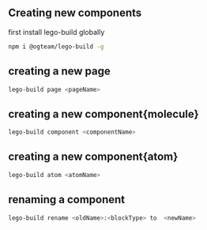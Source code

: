 ## Creating new components
first install lego-build globally
```bash
npm i @ogteam/lego-build -g
```
## creating a new page
```bash
lego-build page <pageName>
```
## creating a new component{molecule}
```bash
lego-build component <componentName>
``` 
## creating a new component{atom}
```bash
lego-build atom <atomName>
```
## renaming a component
```bash
lego-build rename <oldName>:<blockType> to  <newName>
```
